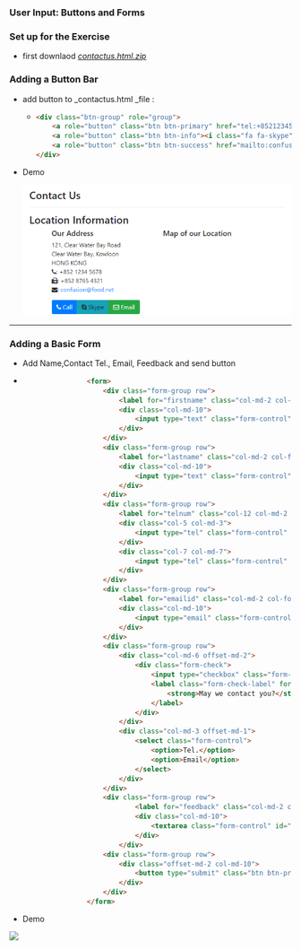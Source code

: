 ### User Input: Buttons and Forms

### Set up for the Exercise

* first downlaod [_contactus.html.zip_](https://d3c33hcgiwev3.cloudfront.net/NgBx6i0SEeiXuQrbFYW0Wg_36c6ce602d1211e8b30f49c43a1906ac_contactus.html.zip?Expires=1549324800&Signature=GXpRya5HB7dDQ45yv~6Aa6n5mzegKP1HsRg-TVI0RBD02fUuyYiLnRAUBeU4cXTKHFRJpr~jtDvISy2riZhZhezeffUVcaHqlSeAZ5MViYm1Lr37tzHOh4KAO8znHwoLgqTRqCcG6j1vBIE9MrzAE0mdpmZ7KZMyRhr1D21dkIc_&Key-Pair-Id=APKAJLTNE6QMUY6HBC5A)  

### Adding a Button Bar

* add button to \_contactus.html \_file :

  * ```html
    <div class="btn-group" role="group">
        <a role="button" class="btn btn-primary" href="tel:+85212345678"><i class="fa fa-phone"></i> Call</a>
        <a role="button" class="btn btn-info"><i class="fa fa-skype"></i> Skype</a>
        <a role="button" class="btn btn-success" href="mailto:confusion@food.net"><i class="fa fa-envelope-o"></i> Email</a>
    </div>
    ```

* Demo

  ![](/assets/W2_2Button.png)

---

### Adding a Basic Form

* Add Name,Contact Tel., Email, Feedback and send button
* ```html
                  <form>
                      <div class="form-group row">
                          <label for="firstname" class="col-md-2 col-form-label">First Name</label>
                          <div class="col-md-10">
                              <input type="text" class="form-control" id="firstname" name="firstname" placeholder="First Name">
                          </div>
                      </div>
                      <div class="form-group row">
                          <label for="lastname" class="col-md-2 col-form-label">Last Name</label>
                          <div class="col-md-10">
                              <input type="text" class="form-control" id="lastname" name="lastname" placeholder="Last Name">
                          </div>
                      </div>
                      <div class="form-group row">
                          <label for="telnum" class="col-12 col-md-2 col-form-label">Contact Tel.</label>
                          <div class="col-5 col-md-3">
                              <input type="tel" class="form-control" id="areacode" name="areacode" placeholder="Area code">
                          </div>
                          <div class="col-7 col-md-7">
                              <input type="tel" class="form-control" id="telnum" name="telnum" placeholder="Tel. number">
                          </div>
                      </div>
                      <div class="form-group row">
                          <label for="emailid" class="col-md-2 col-form-label">Email</label>
                          <div class="col-md-10">
                              <input type="email" class="form-control" id="emailid" name="emailid" placeholder="Email">
                          </div>
                      </div>
                      <div class="form-group row">
                          <div class="col-md-6 offset-md-2">
                              <div class="form-check">
                                  <input type="checkbox" class="form-check-input" name="approve" id="approve" value="">
                                  <label class="form-check-label" for="approve">
                                      <strong>May we contact you?</strong>
                                  </label>
                              </div>
                          </div>
                          <div class="col-md-3 offset-md-1">
                              <select class="form-control">
                                  <option>Tel.</option>
                                  <option>Email</option>
                              </select>
                          </div>
                      </div>
                      <div class="form-group row">
                              <label for="feedback" class="col-md-2 col-form-label">Your Feedback</label>
                              <div class="col-md-10">
                                  <textarea class="form-control" id="feedback" name="feedback" rows="12"></textarea>
                              </div>
                          </div>
                      <div class="form-group row">
                          <div class="offset-md-2 col-md-10">
                              <button type="submit" class="btn btn-primary">Send Feedback</button>
                          </div>
                      </div>
                  </form>
  ```

* Demo

![](/assets/W2_2Form.png)



